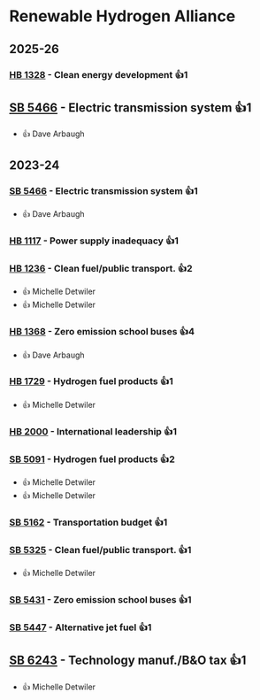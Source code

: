 # Renewable Hydrogen Alliance
## 2025-26

### [HB 1328](/bill/2025-26/hb/1328/) - Clean energy development 👍1  

## [SB 5466](/bill/2025-26/sb/5466/) - Electric transmission system 👍1  
* 👍 Dave Arbaugh

## 2023-24

### [SB 5466](/bill/2023-24/sb/5466/) - Electric transmission system 👍1  
* 👍 Dave Arbaugh

### [HB 1117](/bill/2023-24/hb/1117/) - Power supply inadequacy 👍1  

### [HB 1236](/bill/2023-24/hb/1236/) - Clean fuel/public transport. 👍2  
* 👍 Michelle Detwiler
* 👍 Michelle Detwiler

### [HB 1368](/bill/2023-24/hb/1368/) - Zero emission school buses 👍4  
* 👍 Dave Arbaugh

### [HB 1729](/bill/2023-24/hb/1729/) - Hydrogen fuel products 👍1  
* 👍 Michelle Detwiler

### [HB 2000](/bill/2023-24/hb/2000/) - International leadership 👍1  

### [SB 5091](/bill/2023-24/sb/5091/) - Hydrogen fuel products 👍2  
* 👍 Michelle Detwiler
* 👍 Michelle Detwiler

### [SB 5162](/bill/2023-24/sb/5162/) - Transportation budget 👍1  

### [SB 5325](/bill/2023-24/sb/5325/) - Clean fuel/public transport. 👍1  
* 👍 Michelle Detwiler

### [SB 5431](/bill/2023-24/sb/5431/) - Zero emission school buses 👍1  

### [SB 5447](/bill/2023-24/sb/5447/) - Alternative jet fuel 👍1  

## [SB 6243](/bill/2023-24/sb/6243/) - Technology manuf./B&O tax 👍1  
* 👍 Michelle Detwiler
